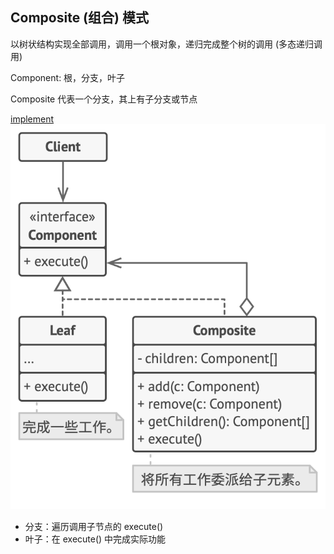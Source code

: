 ## Composite (组合) 模式


以树状结构实现全部调用，调用一个根对象，递归完成整个树的调用 (多态递归调用)

Component: 根，分支，叶子

Composite 代表一个分支，其上有子分支或节点 

[implement](./implement/Composite.cpp)
![](./images/Composite.png)

- 分支：遍历调用子节点的 execute()
- 叶子：在 execute() 中完成实际功能


